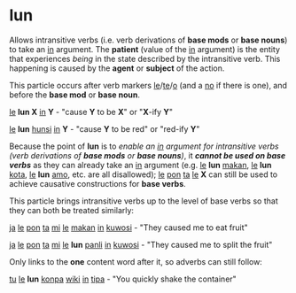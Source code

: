 # lun

Allows intransitive verbs (i.e. verb derivations of **base mods** or **base nouns**) to take an [in](index.php?option=com_content&view=article&id=45&catid=8 "direct object marker") argument. The **patient** (value of the [in](index.php?option=com_content&view=article&id=45&catid=8 "direct object marker") argument) is the entity that experiences _being_ in the state described by the intransitive verb. This happening is caused by the **agent** or **subject** of the action.

This particle occurs after verb markers [le](index.php?option=com_content&view=article&id=134&catid=8 "verb marker")/[te](index.php?option=com_content&view=article&id=32&catid=8 "relative clause verb marker")/[o](index.php?option=com_content&view=article&id=217&catid=8 "imperative verb marker") (and a [no](index.php?option=com_content&view=article&id=150&catid=8 "particle negator") if there is one), and before the **base mod** or **base noun**.

[le](index.php?option=com_content&view=article&id=134&catid=8 "verb marker") **lun X** [in](index.php?option=com_content&view=article&id=45&catid=8 "direct object marker") **Y** - "cause **Y** to be **X**" or "**X**\-ify **Y**"

[le](index.php?option=com_content&view=article&id=134&catid=8 "verb marker") **lun** [hunsi](index.php?option=com_content&view=article&id=446&catid=8 "red") [in](index.php?option=com_content&view=article&id=45&catid=8 "direct object marker") **Y** - "cause **Y** to be red" or "red-ify **Y**"

Because the point of **lun** is to _enable an [in](index.php?option=com_content&view=article&id=45&catid=8 "direct object marker") argument for intransitive verbs (verb derivations of **base mods** or **base nouns**)_, it _**cannot be used on base verbs**_ as they can already take an [in](index.php?option=com_content&view=article&id=45&catid=8 "direct object marker") argument (e.g. [le](index.php?option=com_content&view=article&id=134&catid=8 "verb marker") **lun** [makan](index.php?option=com_content&view=article&id=149&catid=8 "to consume (food)"), [le](index.php?option=com_content&view=article&id=134&catid=8 "verb marker") **lun** [kota](index.php?option=com_content&view=article&id=108&catid=8 "to talk (speech)"), [le](index.php?option=com_content&view=article&id=134&catid=8 "verb marker") **lun** [amo](index.php?option=com_content&view=article&id=18&catid=8 "to love (a loved entity)"), etc. are all disallowed); [le](index.php?option=com_content&view=article&id=134&catid=8 "verb marker") [pon](index.php?option=com_content&view=article&id=153&catid=8 "to cause (an effect)") [ta](index.php?option=com_content&view=article&id=387&catid=8 "relative clause marker") [le](index.php?option=com_content&view=article&id=134&catid=8 "verb marker") **X** can still be used to achieve causative constructions for **base verbs**.

This particle brings intransitive verbs up to the level of base verbs so that they can both be treated similarly:

[ja](index.php?option=com_content&view=article&id=52&catid=8 "they/them") [le](index.php?option=com_content&view=article&id=134&catid=8 "verb marker") [pon](index.php?option=com_content&view=article&id=153&catid=8 "to cause (an effect)") [ta](index.php?option=com_content&view=article&id=387&catid=8 "relative clause marker") [mi](index.php?option=com_content&view=article&id=178&catid=8 "I/me") [le](index.php?option=com_content&view=article&id=134&catid=8 "verb marker") [makan](index.php?option=com_content&view=article&id=149&catid=8 "to consume (food)") [in](index.php?option=com_content&view=article&id=45&catid=8 "direct object marker") [kuwosi](index.php?option=com_content&view=article&id=126&catid=8 "fruit") - "They caused me to eat fruit"

[ja](index.php?option=com_content&view=article&id=52&catid=8 "they/them") [le](index.php?option=com_content&view=article&id=134&catid=8 "verb marker") [pon](index.php?option=com_content&view=article&id=153&catid=8 "to cause (an effect)") [ta](index.php?option=com_content&view=article&id=387&catid=8 "relative clause marker") [mi](index.php?option=com_content&view=article&id=178&catid=8 "I/me") [le](index.php?option=com_content&view=article&id=134&catid=8 "verb marker") **lun** [panli](index.php?option=com_content&view=article&id=235&catid=8 "split") [in](index.php?option=com_content&view=article&id=45&catid=8 "direct object marker") [kuwosi](index.php?option=com_content&view=article&id=126&catid=8 "fruit") - "They caused me to split the fruit"

Only links to the **one** content word after it, so adverbs can still follow:

[tu](index.php?option=com_content&view=article&id=427&catid=8 "you") [le](index.php?option=com_content&view=article&id=134&catid=8 "verb marker") **lun** [konpa](index.php?option=com_content&view=article&id=104&catid=8 "shaking") [wiki](index.php?option=com_content&view=article&id=458&catid=8 "fast") [in](index.php?option=com_content&view=article&id=45&catid=8 "direct object marker") [tipa](index.php?option=com_content&view=article&id=416&catid=8 "container") - "You quickly shake the container"
